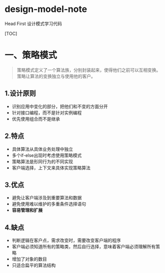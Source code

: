 # design-model-note
Head First 设计模式学习代码

[TOC]

# 一、策略模式

> 策略模式定义了一个算法族，分别封装起来，使得他们之前可以互相变换。策略让算法的变换独立与使用他的客户。

## 1.设计原则

- 识别应用中变化的部分，把他们和不变的方面分开
- 针对接口编程，而不是针对实例编程
- 优先使用组合而不是继承

## 2.特点

- 具体算法从具体业务处理中独立
- 多个if-else出现时考虑使用策略模式
- 策略算法是形同行为的不同实现
- 客户端选择，上下文来具体实现策略算法

## 3.优点

- 避免让客户端涉及到重要算法和数据
- 避免使用难以维护的多重条件选择语句
- **容易管理和扩展**

## 4.缺点

- 判断逻辑在客户点，需求改变时，需要改变客户端的程序
- 客户端必须知道所有的策略类，然后自行选择，意味着客户端必须理解所有策略
- 增加了对象的数目
- 只适合扁平的算法结构
